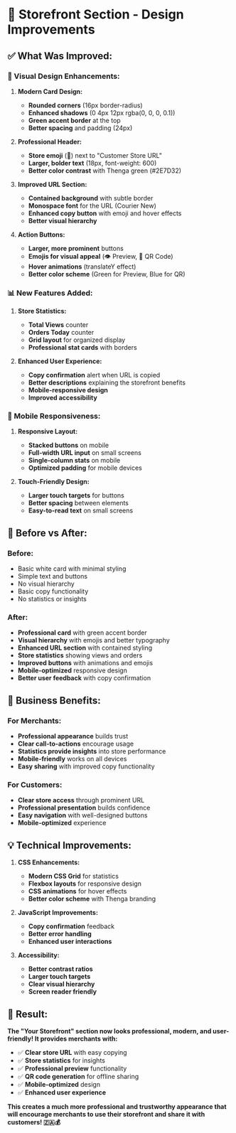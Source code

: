 # 🏪 Storefront Section - Design Improvements

## ✅ **What Was Improved:**

### **🎨 Visual Design Enhancements:**

1. **Modern Card Design:**
   - **Rounded corners** (16px border-radius)
   - **Enhanced shadows** (0 4px 12px rgba(0, 0, 0, 0.1))
   - **Green accent border** at the top
   - **Better spacing** and padding (24px)

2. **Professional Header:**
   - **Store emoji** (🏪) next to "Customer Store URL"
   - **Larger, bolder text** (18px, font-weight: 600)
   - **Better color contrast** with Thenga green (#2E7D32)

3. **Improved URL Section:**
   - **Contained background** with subtle border
   - **Monospace font** for the URL (Courier New)
   - **Enhanced copy button** with emoji and hover effects
   - **Better visual hierarchy**

4. **Action Buttons:**
   - **Larger, more prominent** buttons
   - **Emojis for visual appeal** (👁️ Preview, 📱 QR Code)
   - **Hover animations** (translateY effect)
   - **Better color scheme** (Green for Preview, Blue for QR)

### **📊 New Features Added:**

1. **Store Statistics:**
   - **Total Views** counter
   - **Orders Today** counter
   - **Grid layout** for organized display
   - **Professional stat cards** with borders

2. **Enhanced User Experience:**
   - **Copy confirmation** alert when URL is copied
   - **Better descriptions** explaining the storefront benefits
   - **Mobile-responsive design**
   - **Improved accessibility**

### **📱 Mobile Responsiveness:**

1. **Responsive Layout:**
   - **Stacked buttons** on mobile
   - **Full-width URL input** on small screens
   - **Single-column stats** on mobile
   - **Optimized padding** for mobile devices

2. **Touch-Friendly Design:**
   - **Larger touch targets** for buttons
   - **Better spacing** between elements
   - **Easy-to-read text** on small screens

## 🎯 **Before vs After:**

### **Before:**
- Basic white card with minimal styling
- Simple text and buttons
- No visual hierarchy
- Basic copy functionality
- No statistics or insights

### **After:**
- **Professional card** with green accent border
- **Visual hierarchy** with emojis and better typography
- **Enhanced URL section** with contained styling
- **Store statistics** showing views and orders
- **Improved buttons** with animations and emojis
- **Mobile-optimized** responsive design
- **Better user feedback** with copy confirmation

## 🚀 **Business Benefits:**

### **For Merchants:**
- **Professional appearance** builds trust
- **Clear call-to-actions** encourage usage
- **Statistics provide insights** into store performance
- **Mobile-friendly** works on all devices
- **Easy sharing** with improved copy functionality

### **For Customers:**
- **Clear store access** through prominent URL
- **Professional presentation** builds confidence
- **Easy navigation** with well-designed buttons
- **Mobile-optimized** experience

## 💡 **Technical Improvements:**

1. **CSS Enhancements:**
   - **Modern CSS Grid** for statistics
   - **Flexbox layouts** for responsive design
   - **CSS animations** for hover effects
   - **Better color scheme** with Thenga branding

2. **JavaScript Improvements:**
   - **Copy confirmation** feedback
   - **Better error handling**
   - **Enhanced user interactions**

3. **Accessibility:**
   - **Better contrast ratios**
   - **Larger touch targets**
   - **Clear visual hierarchy**
   - **Screen reader friendly**

## 🎉 **Result:**

**The "Your Storefront" section now looks professional, modern, and user-friendly! It provides merchants with:**

- ✅ **Clear store URL** with easy copying
- ✅ **Store statistics** for insights
- ✅ **Professional preview** functionality
- ✅ **QR code generation** for offline sharing
- ✅ **Mobile-optimized** design
- ✅ **Enhanced user experience**

**This creates a much more professional and trustworthy appearance that will encourage merchants to use their storefront and share it with customers! 🇿🇦💰**
